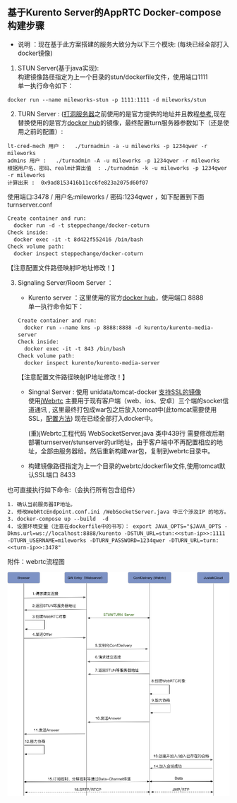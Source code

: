 ## 基于Kurento Server的AppRTC Docker-compose构建步骤  

- 说明 ：现在基于此方案搭建的服务大致分为以下三个模块: (每块已经全部打入docker镜像)  

1. STUN Server(基于java实现):  
构建镜像路径指定为上一个目录的stun/dockerfile文件，使用端口1111    
单一执行命令如下：
```
docker run --name mileworks-stun -p 1111:1111 -d mileworks/stun  
```
2. TURN Server : ([打洞服务器](https://github.com/coturn/coturn)之前使用的是官方提供的地址并且教程[参考](https://blog.csdn.net/day_day_up1991/article/details/52253892),现在替换使用的是官方[docker hub](https://store.docker.com/community/images/steppechange/docker-coturn)的镜像，最终配置turn服务器参数如下（还是使用之前的配置）:  
```
lt-cred-mech 用户 :   ./turnadmin -a -u mileworks -p 1234qwer -r mileworks
admins 用户 :   ./turnadmin -A -u mileworks -p 1234qwer -r mileworks
根据用户名、密码、realm计算出值  : ./turnadmin -k -u mileworks -p 1234qwer -r mileworks
计算出来 :  0x9ad8153416b11cc6fe823a2075d60f07
```
使用端口:3478 / 用户名:mileworks / 密码:1234qwer ，如下配置到下面 turnserver.conf
```
Create container and run:
  docker run -d -t steppechange/docker-coturn
Check inside:
  docker exec -it -t 8d422f552416 /bin/bash
Check volume path:
  docker inspect steppechange/docker-coturn
```
【注意配置文件路径映射IP地址修改！】

3. Signaling Server/Room Server ：
    - Kurento server ：这里使用的官方[docker hub](https://store.docker.com/community/images/kurento/kurento-media-server)，使用端口 8888  
    单一执行命令如下：
    ```
    Create container and run:
      docker run --name kms -p 8888:8888 -d kurento/kurento-media-server  
    Check inside:
      docker exec -it -t 843 /bin/bash
    Check volume path:
      docker inspect kurento/kurento-media-server
    ```
    【注意配置文件路径映射IP地址修改！】

    - Singnal Server : 使用 unidata/tomcat-docker [支持SSL的镜像](https://store.docker.com/community/images/unidata/tomcat-docker)  
      使用[jWebrtc](https://github.com/inspiraluna/AppRTC-Kurento)
      主要用于现有客户端（web、ios、安卓）三个端的socket信道通讯 , 这里最终打包成war包之后放入tomcat中(此tomcat需要使用SSL，[配置方法](https://www.oschina.net/question/12_23148))
      现在已经全部打入docker中。  

      (重)jWebrtc工程代码 WebSocketServer.java 类中439行 需要修改后期部署turnserver/stunserver的url地址，由于客户端中不再配置相应的地址，全部由服务器给。然后重新构建war包，复制到webrtc目录中。

    - 构建镜像路径指定为上一个目录的webrtc/dockerfile文件,使用tomcat默认SSL端口 8433

也可直接执行如下命令:（会执行所有包含组件）
```
1. 确认当前服务器IP地址。
2. 修改WebRtcEndpoint.conf.ini /WebSocketServer.java 中三个涉及IP 的地方。
3. docker-compose up --build  -d
4. 设置环境变量（注意在dockerfile中的书写）： export JAVA_OPTS="$JAVA_OPTS -Dkms.url=ws://localhost:8888/kurento -DSTUN_URL=stun:<<stun-ip>>:1111 -DTURN_USERNAME=mileworks -DTURN_PASSWORD=1234qwer -DTURN_URL=turn:<<turn-ip>>:3478"
```
附件：webrtc流程图

![avatar](./webrtc2.png)

